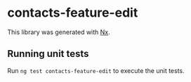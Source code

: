 # contacts-feature-edit

This library was generated with [Nx](https://nx.dev).

## Running unit tests

Run `ng test contacts-feature-edit` to execute the unit tests.
